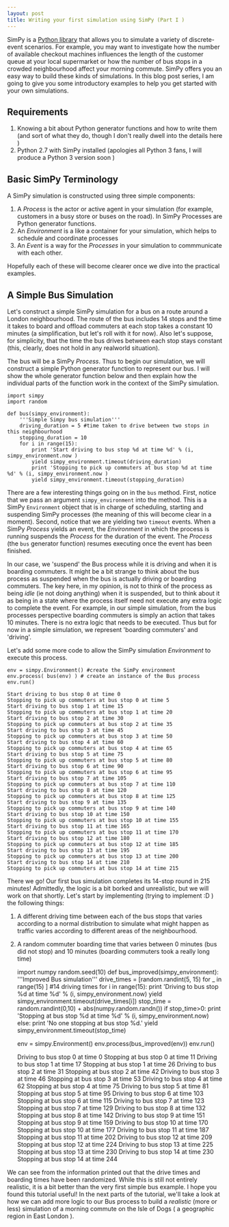 ```yaml
---
layout: post
title: Writing your first simulation using SimPy (Part I )
---
```


SimPy is a [Python library](https://simpy.readthedocs.org/en/latest/index.html)
that allows you to simulate a variety of discrete-event scenarios. For example,
you may want to investigate how the number of available checkout machines
influences the length of the customer queue at your local supermarket or how the
number of bus stops in a crowded neighbourhood affect your morning commute.
SimPy offers you an easy way to build these kinds of simulations. In this blog
post series, I am going to give you some introductory examples to help you get
started with your own simulations.

## Requirements

1. Knowing a bit about Python generator functions and how to write them (and
sort of what they do, though I don't really dwell into the details here )
2. Python 2.7 with SimPy installed (apologies all Python 3 fans, I will produce
a Python 3 version soon )

## Basic SimPy Terminology

A SimPy simulation is constructed using three simple components:
1. A *Process* is the actor or active agent in your simulation (for example,
customers in a busy store or buses on the road). In SimPy Processes are Python
generator functions.
2. An *Environment* is a like a container for your simulation, which helps to
schedule and coordinate processes
3. An *Event* is a way for the *Processes* in your simulation to commmunicate
with each other.

Hopefully each of these will become clearer once we dive into the practical
examples.

## A Simple Bus Simulation

Let's construct a simple SimPy simulation for a bus on a route around a London
neighbourhood. The route of the bus includes 14 stops and the time it takes to
board and offload commuters at each stop takes a constant 10 minutes (a
simplification, but let's roll with it for now). Also let's suppose, for
simplicity, that the time the bus drives between each stop stays constant (this,
clearly, does not hold in any realworld situation).

The bus will be a SimPy *Process*. Thus to begin our simulation, we will
construct a simple Python generator function to represent our bus. I will show
the whole generator function below and then explain how the individual parts of
the function work in the context of the SimPy simulation.


    import simpy
    import random 
    
    def bus(simpy_environment):
        '''Simple Simpy bus simulation'''
        driving_duration = 5 #time taken to drive between two stops in this neighbourhood
        stopping_duration = 10
        for i in range(15):
            print 'Start driving to bus stop %d at time %d' % (i, simpy_environment.now )
            yield simpy_environment.timeout(driving_duration)
            print 'Stopping to pick up commuters at bus stop %d at time %d' % (i, simpy_environment.now )
            yield simpy_environment.timeout(stopping_duration)

There are a few interesting things going on in the ``bus`` method. First, notice
that we pass an argument ``simpy_environment`` into the method. This is a SimPy
``Environment`` object that is in charge of scheduling, starting and suspending
SimPy processes (the meaning of this will become clear in a moment).
Second, notice that we are yielding two ``timeout`` events. When a SimPy
*Process* yields an event, the *Environment* in which the process is running
suspends the *Process* for the duration of the event. The *Process* (the ``bus``
generator function) resumes executing once the event has been finished.

In our case, we 'suspend' the Bus process while it is driving and when it is
boarding commuters. It might be a bit strange to think about the bus process as
suspended when the bus is actually driving or boarding commuters. The key here,
in my opinion, is not to think of the process as being *idle* (ie not doing
anything) when it is suspended, but to think about it as being in a state where
the process itself need not execute any extra logic to complete the event. For
example, in our simple simulation, from the bus processes perspective boarding
commuters is simply an action that takes 10 minutes. There is no extra logic
that needs to be executed. Thus  but for now in a simple simulation, we
represent 'boarding commuters' and 'driving'.

Let's add some more code to allow the SimPy simulation *Environment* to execute
this process.


    env = simpy.Environment() #create the SimPy environment
    env.process( bus(env) ) # create an instance of the Bus process
    env.run()

    Start driving to bus stop 0 at time 0
    Stopping to pick up commuters at bus stop 0 at time 5
    Start driving to bus stop 1 at time 15
    Stopping to pick up commuters at bus stop 1 at time 20
    Start driving to bus stop 2 at time 30
    Stopping to pick up commuters at bus stop 2 at time 35
    Start driving to bus stop 3 at time 45
    Stopping to pick up commuters at bus stop 3 at time 50
    Start driving to bus stop 4 at time 60
    Stopping to pick up commuters at bus stop 4 at time 65
    Start driving to bus stop 5 at time 75
    Stopping to pick up commuters at bus stop 5 at time 80
    Start driving to bus stop 6 at time 90
    Stopping to pick up commuters at bus stop 6 at time 95
    Start driving to bus stop 7 at time 105
    Stopping to pick up commuters at bus stop 7 at time 110
    Start driving to bus stop 8 at time 120
    Stopping to pick up commuters at bus stop 8 at time 125
    Start driving to bus stop 9 at time 135
    Stopping to pick up commuters at bus stop 9 at time 140
    Start driving to bus stop 10 at time 150
    Stopping to pick up commuters at bus stop 10 at time 155
    Start driving to bus stop 11 at time 165
    Stopping to pick up commuters at bus stop 11 at time 170
    Start driving to bus stop 12 at time 180
    Stopping to pick up commuters at bus stop 12 at time 185
    Start driving to bus stop 13 at time 195
    Stopping to pick up commuters at bus stop 13 at time 200
    Start driving to bus stop 14 at time 210
    Stopping to pick up commuters at bus stop 14 at time 215


There we go! Our first bus simulation completes its 14-stop round in 215
minutes!
Admittedly, the logic is a bit borked and unrealistic, but we will work on that
shortly. Let's start by implementing (trying to implement :D ) the following
things:

1. A different driving time between each of the bus stops that varies according
to a normal distribution to simulate what might happen as traffic varies
according to different areas of the neighbourhood.
2. A random commuter boarding time that varies between 0 minutes (bus did not
stop) and 10 minutes (boarding commuters took a really long time)


    import numpy
    random.seed(10)
    def bus_improved(simpy_environment):
        '''Improved Bus simulation'''
        drive_times = [random.randint(5, 15) for _ in range(15) ] #14 driving times
        for i in range(15):
            print 'Driving to bus stop %d at time %d' % (i, simpy_environment.now)
            yield simpy_environment.timeout(drive_times[i])
            stop_time = random.randint(0,10) + abs(numpy.random.randn())
            if stop_time>0:
                print 'Stopping at bus stop %d at time %d' % (i, simpy_environment.now)
            else:
                print 'No one stopping at bus stop %d.'
            yield simpy_environment.timeout(stop_time)
            
    env = simpy.Environment()
    env.process(bus_improved(env))
    env.run()
        

    Driving to bus stop 0 at time 0
    Stopping at bus stop 0 at time 11
    Driving to bus stop 1 at time 17
    Stopping at bus stop 1 at time 26
    Driving to bus stop 2 at time 31
    Stopping at bus stop 2 at time 42
    Driving to bus stop 3 at time 46
    Stopping at bus stop 3 at time 53
    Driving to bus stop 4 at time 62
    Stopping at bus stop 4 at time 75
    Driving to bus stop 5 at time 81
    Stopping at bus stop 5 at time 95
    Driving to bus stop 6 at time 103
    Stopping at bus stop 6 at time 115
    Driving to bus stop 7 at time 123
    Stopping at bus stop 7 at time 129
    Driving to bus stop 8 at time 132
    Stopping at bus stop 8 at time 142
    Driving to bus stop 9 at time 151
    Stopping at bus stop 9 at time 159
    Driving to bus stop 10 at time 170
    Stopping at bus stop 10 at time 177
    Driving to bus stop 11 at time 187
    Stopping at bus stop 11 at time 202
    Driving to bus stop 12 at time 209
    Stopping at bus stop 12 at time 224
    Driving to bus stop 13 at time 225
    Stopping at bus stop 13 at time 230
    Driving to bus stop 14 at time 230
    Stopping at bus stop 14 at time 244


We can see from the information printed out that the drive times and boarding
times have been randomized. While this is still not entirely realistic, it is a
bit better than the very first simple bus example.
I hope you found this tutorial useful!
In the next parts of the tutorial, we'll take a look at how we can add more
logic to our Bus process to build a *realistic* (more or less) simulation of a
morning commute on the Isle of Dogs ( a geographic region in East London ).


    

